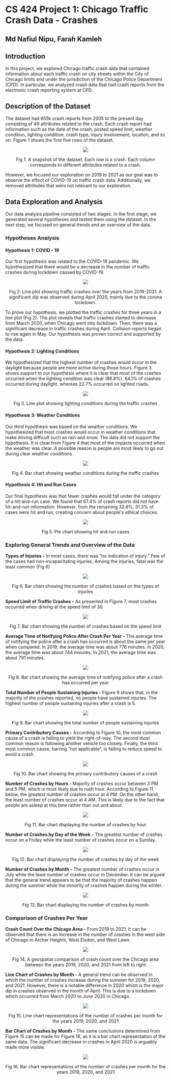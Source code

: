 # CS 424 Project 1: Chicago Traffic Crash Data - Crashes
## Md Nafiul Nipu, Farah Kamleh
## Introduction 

In this project, we explored Chicago traffic crash data that contained information about each traffic crash on city streets within the City of Chicago limits and under the jurisdiction of the Chicago Police Department (CPD). In particular, we analyzed crash data that had crash reports from the electronic crash reporting system at CPD.

## Description of the Dataset 

The dataset had 655k crash reports from 2005 to the present day consisting of 49 attributes related to the crash. Each crash report had information such as the date of the crash, posted speed limit, weather condition, lighting condition, crash type, injury involvement, location, and so on. Figure 1 shows the first five rows of the dataset. 

<p align="center">
  <img src="markdown_images/1.png" />
</P>
     
<p align = "center">
Fig 1. A snapshot of the dataset. Each row is a crash. Each column corresponds to different attributes related to a crash. 
</p>

However, we focused our exploration on 2019 to 2021 as our goal was to observe the effect of COVID-19 on traffic crash data. Additionally, we removed attributes that were not relevant to our exploration. 

## Data Exploration and Analysis
Our data analysis pipeline consisted of two stages. In the first stage, we generated several hypotheses and tested them using the dataset. In the next step, we focused on general trends and an overview of the data.  

### Hypotheses Analysis

#### Hypothesis 1: COVID - 19

Our first hypothesis was related to the COVID-19 pandemic. We hypothesized that there would be a decrease in the number of traffic crashes during lockdown caused by COVID-19. 

<p align="center">
  <img src="markdown_images/2.png" />
</P>
     
<p align = "center">
Fig 2. Line plot showing traffic crashes over the years from 2019-2021. A significant dip was observed during April 2020, mainly due to the corona lockdown. 
</p>

To prove our hypothesis, we plotted the traffic crashes for three years in a line plot (Fig 2). The plot reveals that traffic crashes started to decrease from March 2020, when Chicago went into lockdown. Then, there was a significant decrease in traffic crashes during April. Collision reports began to rise again in May. Our hypothesis was proven correct and supported by the data. 

#### Hypothesis 2: Lighting Conditions

We hypothesized that the highest number of crashes would occur in the daylight because people are more active during those hours. Figure 3 shows support to our hypothesis where it is clear that most of the crashes occurred when the lighting condition was clear (86.8%). 64.1% of crashes occurred during daylight, whereas 22.7% occurred on lighted roads.

<p align="center">
  <img src="markdown_images/3.png" />
</P>
     
<p align = "center">
Fig 3. Line plot showing lighting conditions during the traffic crashes
</p>

#### Hypothesis 3: Weather Conditions
Our third hypothesis was based on the weather conditions. We hypothesized that most crashes would occur in weather conditions that make driving difficult such as rain and snow. The data did not support the hypothesis. It is clear from Figure 4 that most of the impacts occurred when the weather was clear. A possible reason is people are most likely to go out during clear weather conditions.

<p align="center">
  <img src="markdown_images/4.png" />
</P>
     
<p align = "center">
Fig 4. Bar chart showing weather conditions during the traffic crashes
</p>

#### Hypothesis 4: Hit and Run Cases
Our final hypothesis was that fewer crashes would fall under the category of a hit-and-run case. We found that 67.4% of crash reports did not have hit-and-run information. However, from the remaining 32.6%, 31.3% of cases were hit and run, creating concern about people's ethical choices. 

<p align="center">
  <img src="markdown_images/5.png" />
</P>
                                  
<p align = "center">
Fig 5. Pie chart showing hit and run cases
</p>


### Exploring General Trends and Overview of the Data

**Types of Injuries -** In most cases, there was “no indication of injury.” Few of the cases had non-incapacitating injuries. Among the injuries, fatal was the least common (Fig 6)

<p align="center">
  <img src="markdown_images/6.png" />
</P>

<p align = "center">
Fig 6. Bar chart showing the number of crashes based on the types of injuries
</p>

**Speed Limit of Traffic Crashes -** As presented in Figure 7, most crashes occurred when driving at the speed limit of 30.

<p align="center">
  <img src="markdown_images/7.png" />
</P>

<p align = "center">
Fig 7. Bar chart showing the number of crashes based on the speed limit
</p>

**Average Time of Notifying Police After Crash Per Year -** The average time of notifying the police after a crash has occurred is about the same per year when compared. In 2019, the average time was about 776 minutes. In 2020, the average time was about 744 minutes. In 2021, the average time was about 791 minutes.

<p align="center">
  <img src="markdown_images/8.png" />
</P>

<p align = "center">
Fig 8. Bar chart showing the average time of notifying police after a crash has occurred per year
</p>

**Total Number of People Sustaining Injuries -** Figure 9 shows that, in the majority of the crashes reported, no people have sustained injuries. The highest number of people sustaining injuries after a crash is 5.

<p align="center">
  <img src="markdown_images/9.png" />
</P>

<p align = "center">
Fig 9. Bar chart showing the total number of people sustaining injuries
</p>

**Primary Contributory Causes -** According to Figure 10, the most common cause of a crash is failing to yield the right-of-way. The second most common reason is following another vehicle too closely. Finally, the third most common cause, barring “not applicable”, is failing to reduce speed to avoid a crash.

<p align="center">
  <img src="markdown_images/10.png" />
</P>

<p align = "center">
Fig 10. Bar chart showing the primary contributory causes of a crash
</p>

**Number of Crashes by Hours -** Majority of crashes occur between 3 PM and 5 PM, which is most likely due to rush hour. According to Figure 11 below, the greatest number of crashes occur at 4 PM. On the other hand, the least number of crashes occur at 4 AM. This is likely due to the fact that people are asleep at this time rather than out and about.

<p align="center">
  <img src="markdown_images/11.png" />
</P>

<p align = "center">
Fig 11. Bar chart displaying the number of crashes by hour
</p>

**Number of Crashes by Day of the Week -** The greatest number of crashes occur on a Friday while the least number of crashes occur on a Sunday.

<p align="center">
  <img src="markdown_images/12.png" />
</P>

<p align = "center">
Fig 12. Bar chart displaying the number of crashes by day of the week
</p>

**Number of Crashes by Month -** The greatest number of crashes occur in July while the least number of crashes occur in December. It can be argued that the general trend appears to be that the majority of crashes happen during the summer while the minority of crashes happen during the winter.

<p align="center">
  <img src="markdown_images/13.png" />
</P>

<p align = "center">
Fig 13. Bar chart displaying the number of crashes by month
</p>

### Comparison of Crashes Per Year

**Crash Count Over the Chicago Area -** From 2019 to 2021, it can be observed that there is an increase in the number of crashes in the west side of Chicago in Archer Heights, West Elsdon, and West Lawn.

<p align="center">
  <img src="markdown_images/14.png" />
</P>

<p align = "center">
Fig 14. A geospatial comparison of crash count over the Chicago area between the years 2019, 2020, and 2021 from left to right
</p>

**Line Chart of Crashes by Month -** A general trend can be observed in which the number of crashes increase during the summer for 2019, 2020, and 2021. However, there is a notable difference in 2020 which is the major dip in crashes observed in the month of April. This is due to a lockdown which occurred from March 2020 to June 2020 in Chicago.

<p align="center">
  <img src="markdown_images/15.png" />
</P>

<p align = "center">
Fig 15. Line chart representations of the number of crashes per month for the years 2019, 2020, and 2021
</p>

**Bar Chart of Crashes by Month -** The same conclusions determined from Figure 15 can be made for Figure 16, as it is a bar chart representation of the same data. The significant decrease in crashes in April 2020 is arguably made more visible.

<p align="center">
  <img src="markdown_images/16.png" />
</P>

<p align = "center">
Fig 16. Bar chart representations of the number of crashes per month for the years 2019, 2020, and 2021
</p>
